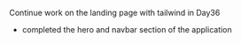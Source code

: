 Continue work on the landing page with tailwind in Day36

- completed the hero and navbar section of the application
